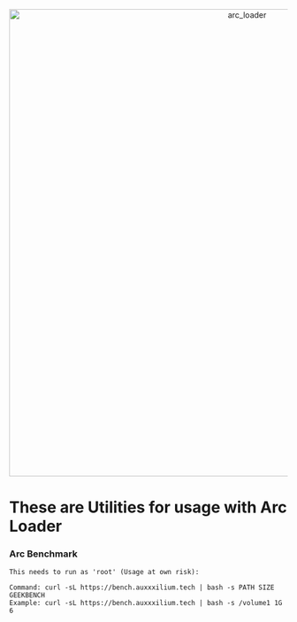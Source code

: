 <center><img width="845" alt="arc_loader" src="https://github.com/AuxXxilium/AuxXxilium/assets/67025065/ef975a36-9f3e-4cfb-813c-402db69611e7"></center>

# These are Utilities for usage with Arc Loader

### Arc Benchmark
```
This needs to run as 'root' (Usage at own risk):

Command: curl -sL https://bench.auxxxilium.tech | bash -s PATH SIZE GEEKBENCH
Example: curl -sL https://bench.auxxxilium.tech | bash -s /volume1 1G 6
```
